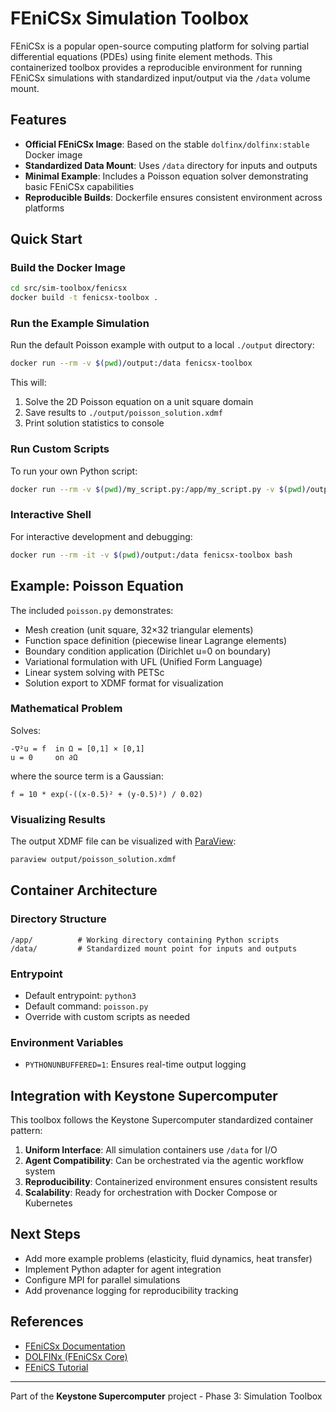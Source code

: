 # FEniCSx Simulation Toolbox

FEniCSx is a popular open-source computing platform for solving partial differential equations (PDEs) using finite element methods. This containerized toolbox provides a reproducible environment for running FEniCSx simulations with standardized input/output via the `/data` volume mount.

## Features

- **Official FEniCSx Image**: Based on the stable `dolfinx/dolfinx:stable` Docker image
- **Standardized Data Mount**: Uses `/data` directory for inputs and outputs
- **Minimal Example**: Includes a Poisson equation solver demonstrating basic FEniCSx capabilities
- **Reproducible Builds**: Dockerfile ensures consistent environment across platforms

## Quick Start

### Build the Docker Image

```bash
cd src/sim-toolbox/fenicsx
docker build -t fenicsx-toolbox .
```

### Run the Example Simulation

Run the default Poisson example with output to a local `./output` directory:

```bash
docker run --rm -v $(pwd)/output:/data fenicsx-toolbox
```

This will:
1. Solve the 2D Poisson equation on a unit square domain
2. Save results to `./output/poisson_solution.xdmf`
3. Print solution statistics to console

### Run Custom Scripts

To run your own Python script:

```bash
docker run --rm -v $(pwd)/my_script.py:/app/my_script.py -v $(pwd)/output:/data fenicsx-toolbox my_script.py
```

### Interactive Shell

For interactive development and debugging:

```bash
docker run --rm -it -v $(pwd)/output:/data fenicsx-toolbox bash
```

## Example: Poisson Equation

The included `poisson.py` demonstrates:
- Mesh creation (unit square, 32×32 triangular elements)
- Function space definition (piecewise linear Lagrange elements)
- Boundary condition application (Dirichlet u=0 on boundary)
- Variational formulation with UFL (Unified Form Language)
- Linear system solving with PETSc
- Solution export to XDMF format for visualization

### Mathematical Problem

Solves:
```
-∇²u = f  in Ω = [0,1] × [0,1]
u = 0     on ∂Ω
```

where the source term is a Gaussian:
```
f = 10 * exp(-((x-0.5)² + (y-0.5)²) / 0.02)
```

### Visualizing Results

The output XDMF file can be visualized with [ParaView](https://www.paraview.org/):

```bash
paraview output/poisson_solution.xdmf
```

## Container Architecture

### Directory Structure

```
/app/          # Working directory containing Python scripts
/data/         # Standardized mount point for inputs and outputs
```

### Entrypoint

- Default entrypoint: `python3`
- Default command: `poisson.py`
- Override with custom scripts as needed

### Environment Variables

- `PYTHONUNBUFFERED=1`: Ensures real-time output logging

## Integration with Keystone Supercomputer

This toolbox follows the Keystone Supercomputer standardized container pattern:

1. **Uniform Interface**: All simulation containers use `/data` for I/O
2. **Agent Compatibility**: Can be orchestrated via the agentic workflow system
3. **Reproducibility**: Containerized environment ensures consistent results
4. **Scalability**: Ready for orchestration with Docker Compose or Kubernetes

## Next Steps

- Add more example problems (elasticity, fluid dynamics, heat transfer)
- Implement Python adapter for agent integration
- Configure MPI for parallel simulations
- Add provenance logging for reproducibility tracking

## References

- [FEniCSx Documentation](https://docs.fenicsproject.org/)
- [DOLFINx (FEniCSx Core)](https://github.com/FEniCS/dolfinx)
- [FEniCS Tutorial](https://fenicsproject.org/tutorial/)

---

Part of the **Keystone Supercomputer** project - Phase 3: Simulation Toolbox
